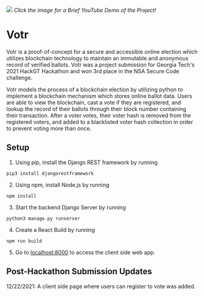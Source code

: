 [<img src="https://i.imgur.com/INx6BmV.png">](https://www.youtube.com/watch?v=w_4B_jSe5vw)
*Click the image for a Brief YouTube Demo of the Project!*

# Votr
Votr is a proof-of-concept for a secure and accessible online election which utilizes blockchain technology to maintain an immutable and anonymous record of verified ballots.
Votr was a project submission for Georgia Tech's 2021 HackGT Hackathon and won 3rd place in the NSA Secure Code challenge.

Votr models the process of a blockchain election by utilizing python to implement a blockchain mechanism which stores online ballot data. Users are able to view the blockchain, cast a vote if they are registered, and lookup the record of their ballots through their block number containing their transaction. After a voter votes, their voter hash is removed from the registered voters, and added to a blacklisted voter hash collection in order to prevent voting more than once.

## Setup
1. Using pip, install the Django REST framework by running 
```
pip3 install djangorestframework
```
2. Using npm, install Node.js by running
```
npm install
``` 
3. Start the backend Django Server by running
```
python3 manage.py runserver
``` 
4. Create a React Build by running
```
npm run build
```
5. Go to [localhost:8000](localhost:8000) to access the client side web app.

## Post-Hackathon Submission Updates
12/22/2021: A client side page where users can register to vote was added.
